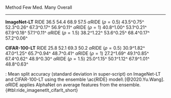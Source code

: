 Method                            Few         Med.         Many      Overall
-------------------       -----------  -----------  -----------  -----------
**ImageNet-LT**
RIDE                             36.5         54.4         68.9         57.5
$\alpha$RIDE ($\rho=0.5$)  43.5^0.75^   52.3^0.26^   67.3^0.17^   56.9^0.11^
$\alpha$RIDE ($\rho=1$)    40.8^1.00^   53.1^0.21^   67.9^0.18^   57.1^0.11^
$\alpha$RIDE ($\rho=1.5$)  38.2^1.22^   53.6^0.25^   68.4^0.17^   57.2^0.06^
<!--  -->
**CIFAR-100-LT**
RIDE                             25.8         52.1         69.3         50.2
$\alpha$RIDE ($\rho=0.5$)  30.9^1.82^   47.0^1.25^   65.7^0.94^   48.7^0.41^
$\alpha$RIDE ($\rho=1$)    27.2^1.69^   49.1^0.85^   67.4^0.62^   48.9^0.30^
$\alpha$RIDE ($\rho=1.5$)  25.0^1.15^   50.1^1.12^   67.9^1.01^   48.8^0.63^

: Mean split accuracy (standard deviation in super-script) on ImageNet-LT and
CIFAR-100-LT using the ensemble \ac{RIDE} model\ [@2020.Yu.Wang]. $\alpha$RIDE
applies AlphaNet on average features from the
ensemble. {#tbl:ride_imagenetlt_cifarlt_short}
